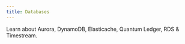 ```yaml
---
title: Databases
---
```


Learn about Aurora, DynamoDB, Elasticache, Quantum Ledger, RDS & Timestream.
